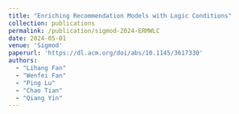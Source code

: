 ```yaml
---
title: "Enriching Recommendation Models with Logic Conditions"
collection: publications
permalink: /publication/sigmod-2024-ERMWLC
date: 2024-05-01
venue: 'Sigmod'
paperurl: 'https://dl.acm.org/doi/abs/10.1145/3617330'
authors: 
  - "Lihang Fan"
  - "Wenfei Fan"
  - "Ping Lu"
  - "Chao Tian"
  - "Qiang Yin"
---
```


